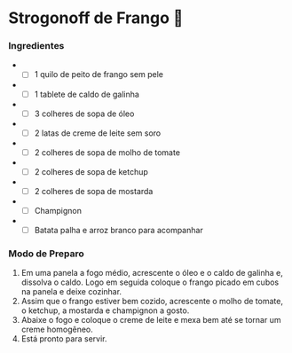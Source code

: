 # Strogonoff de Frango 🍛

### Ingredientes



- - [ ] 1 quilo de peito de frango sem pele

- - [ ] 1 tablete de caldo de galinha
- - [ ] 3 colheres de sopa de óleo
- - [ ] 2 latas de creme de leite sem soro
- - [ ] 2 colheres de sopa de molho de tomate
- - [ ] 2 colheres de sopa de ketchup
- - [ ] 2 colheres de sopa de mostarda
- - [ ] Champignon
- - [ ] Batata palha e arroz branco para acompanhar

### Modo de Preparo

1. Em uma panela a fogo médio, acrescente o óleo e o caldo de galinha e, dissolva o caldo. Logo em seguida coloque o frango picado em cubos na panela e deixe cozinhar.
2.  Assim que o frango estiver bem cozido, acrescente o molho de tomate, o ketchup, a mostarda e champignon a gosto.
3. Abaixe o fogo e coloque o creme de leite e mexa bem até se tornar um creme homogêneo.
4. Está pronto para servir.
